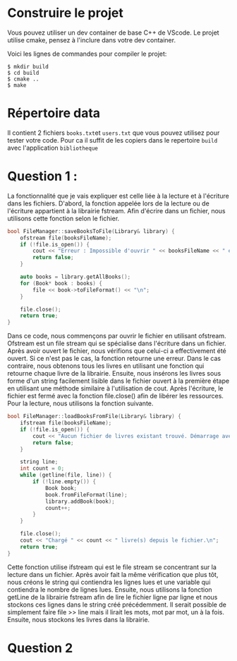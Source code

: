 # Construire le projet

Vous pouvez utiliser un dev container de base C++ de VScode.
Le projet utilise cmake, pensez à l'inclure dans votre dev container.

Voici les lignes de commandes pour compiler le projet:

```
$ mkdir build
$ cd build
$ cmake ..
$ make
```

# Répertoire data

Il contient 2 fichiers `books.txt`et `users.txt` que vous pouvez utilisez pour tester votre code.
Pour ca il suffit de les copiers dans le repertoire `build` avec l'application `bibliotheque`

# Question 1 :

La fonctionnalité que je vais expliquer est celle liée à la lecture et à l'écriture dans les fichiers.
D'abord, la fonction appelée lors de la lecture ou de l'écriture appartient à la librairie fstream. Afin d'écrire dans un fichier, nous utilisons cette fonction selon le fichier.

```c++
bool FileManager::saveBooksToFile(Library& library) {
    ofstream file(booksFileName);
    if (!file.is_open()) {
        cout << "Erreur : Impossible d'ouvrir " << booksFileName << " en écriture.\n";
        return false;
    }

    auto books = library.getAllBooks();
    for (Book* book : books) {
        file << book->toFileFormat() << "\n";
    }

    file.close();
    return true;
}

```

Dans ce code, nous commençons par ouvrir le fichier en utilisant ofstream. Ofstream est un file stream qui se spécialise dans l'écriture dans un fichier. Après avoir ouvert le fichier, nous vérifions que celui-ci a effectivement été ouvert. Si ce n'est pas le cas, la fonction retourne une erreur. Dans le cas contraire, nous obtenons tous les livres en utilisant une fonction qui retourne chaque livre de la librairie. Ensuite, nous insérons les livres sous forme d'un string facilement lisible dans le fichier ouvert à la première étape en utilisant une méthode similaire à l'utilisation de cout. Après l'écriture, le fichier est fermé avec la fonction file.close() afin de libérer les ressources.
Pour la lecture, nous utilisons la fonction suivante.

```c++
bool FileManager::loadBooksFromFile(Library& library) {
    ifstream file(booksFileName);
    if (!file.is_open()) {
        cout << "Aucun fichier de livres existant trouvé. Démarrage avec une bibliothèque vide.\n";
        return false;
    }

    string line;
    int count = 0;
    while (getline(file, line)) {
        if (!line.empty()) {
            Book book;
            book.fromFileFormat(line);
            library.addBook(book);
            count++;
        }
    }

    file.close();
    cout << "Chargé " << count << " livre(s) depuis le fichier.\n";
    return true;
}

```

Cette fonction utilise ifstream qui est le file stream se concentrant sur la lecture dans un fichier. Après avoir fait la même vérification que plus tôt, nous créons le string qui contiendra les lignes lues et une variable qui contiendra le nombre de lignes lues. Ensuite, nous utilisons la fonction getLine de la librairie fstream afin de lire le fichier ligne par ligne et nous stockons ces lignes dans le string créé précédemment. Il serait possible de simplement faire file >> line mais il lirait les mots, mot par mot, un à la fois. Ensuite, nous stockons les livres dans la librairie.

# Question 2
